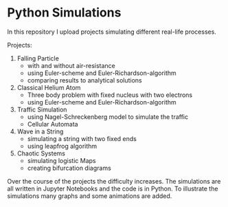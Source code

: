 # Python Simulations

In this repository I upload projects simulating different real-life processes.

Projects: 

  1. Falling Particle 
        - with and without air-resistance 
        - using Euler-scheme and Euler-Richardson-algorithm 
        - comparing results to analytical solutions
  2. Classical Helium Atom 
        -  Three body problem with fixed nucleus with two electrons
        -  using Euler-scheme and Euler-Richardson-algorithm
  3. Traffic Simulation
        - using Nagel-Schreckenberg model to simulate the traffic
        - Cellular Automata 
  4. Wave in a String
        - simulating a string with two fixed ends
        - using leapfrog algorithm
  5. Chaotic Systems
      - simulating logistic Maps
      - creating bifurcation diagrams

Over the course of the projects  the difficulty increases.
The simulations are all written in Jupyter Notebooks and the code is in Python.
To illustrate the simulations many graphs and some animations are added.
